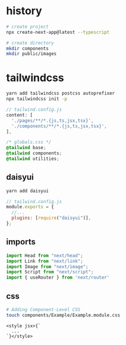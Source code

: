 # history

```sh
# create project
npx create-next-app@latest --typescript

# create directory
mkdir components
mkdir public/images
```

# tailwindcss

```sh
yarn add tailwindcss postcss autoprefixer
npx tailwindcss init -p
```

```js
// tailwind.config.js
content: [
  './pages/**/*.{js,ts,jsx,tsx}',
  './components/**/*.{js,ts,jsx,tsx}',
],
```

```css
/* globals.css */
@tailwind base;
@tailwind components;
@tailwind utilities;
```

## daisyui

```sh
yarn add daisyui
```

```js
// tailwind.config.js
module.exports = {
  //...
  plugins: [require("daisyui")],
};
```

## imports

```ts
import Head from "next/head";
import Link from "next/link";
import Image from "next/image";
import Script from "next/script";
import { useRouter } from 'next/router'
```

## css

```sh
# Adding Component-Level CSS
touch components/Example/Example.module.css
```

```tsx
<style jsx>{`
  ...
`}</style>
```
